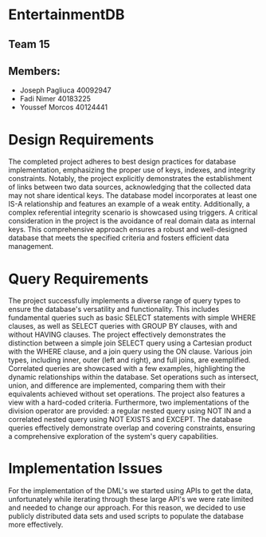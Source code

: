 # EntertainmentDB
## Team 15
## Members:
- Joseph Pagliuca 40092947
- Fadi Nimer 40183225
- Youssef Morcos 40124441

# Design Requirements
The completed project adheres to best design practices for database implementation, emphasizing the proper use of keys, indexes, and integrity constraints. Notably, the project explicitly demonstrates the establishment of links between two data sources, acknowledging that the collected data may not share identical keys. The database model incorporates at least one IS-A relationship and features an example of a weak entity. Additionally, a complex referential integrity scenario is showcased using triggers. A critical consideration in the project is the avoidance of real domain data as internal keys. This comprehensive approach ensures a robust and well-designed database that meets the specified criteria and fosters efficient data management.

# Query Requirements
The project successfully implements a diverse range of query types to ensure the database's versatility and functionality. This includes fundamental queries such as basic SELECT statements with simple WHERE clauses, as well as SELECT queries with GROUP BY clauses, with and without HAVING clauses. 
The project effectively demonstrates the distinction between a simple join SELECT query using a Cartesian product with the WHERE clause, and a join query using the ON clause. Various join types, including inner, outer (left and right), and full joins, are exemplified. Correlated queries are showcased with a few examples, highlighting the dynamic relationships within the database. 
Set operations such as intersect, union, and difference are implemented, comparing them with their equivalents achieved without set operations. The project also features a view with a hard-coded criteria. Furthermore, two implementations of the division operator are provided: a regular nested query using NOT IN and a correlated nested query using NOT EXISTS and EXCEPT. The database queries effectively demonstrate overlap and covering constraints, ensuring a comprehensive exploration of the system's query capabilities.

# Implementation Issues
For the implementation of the DML's we started using APIs to get the data, unfortunately while iterating through these large API's we were rate limited and needed to change our approach. For this reason, we decided to use publicly distributed data sets and used scripts to populate the database more effectively.
